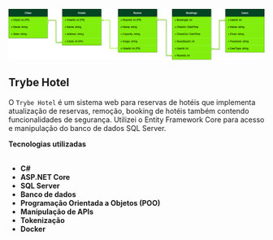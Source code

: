 
  ![Exemplo api](der.png)

## Trybe Hotel

O `Trybe Hotel` é um sistema web para reservas de hotéis que implementa atualização de reservas, remoção, booking de hotéis também contendo funcionalidades de segurança.
Utilizei o Entity Framework Core para acesso e manipulação do banco de dados SQL Server.

<summary><strong>Tecnologias utilizadas</summary><br />

- **C#** 
- **ASP.NET Core** 
- **SQL Server** 
- **Banco de dados** 
- **Programação Orientada a Objetos (POO)** 
- **Manipulação de APIs**
- **Tokenização** 
- **Docker**
